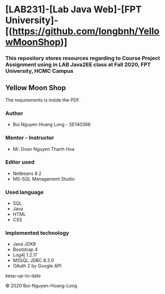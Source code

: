 # [LAB231]-[Lab Java Web]-[FPT University]-[(https://github.com/longbnh/YellowMoonShop)]
### This repository stores resources regarding to Course Project Assignment using in LAB Java2EE class at Fall 2020, FPT University, HCMC Campus
## Yellow Moon Shop
The requirements is inside the PDF.
### Author 
* Bui Nguyen Hoang Long - SE140368
### Mentor - Instructor
* Mr. Doan Nguyen Thanh Hoa
### Editor used
* Netbeans 8.2
* MS-SQL Management Studio
### Used language
* SQL
* Java
* HTML
* CSS
### Implemented technology
* Java JDK8
* Bootstrap 4
* Log4j 1.2.17
* MSSQL JDBC 8.2.0
* OAuth 2 by Google API

keep-up-to-date 

© 2020 Bui-Nguyen-Hoang-Long 
